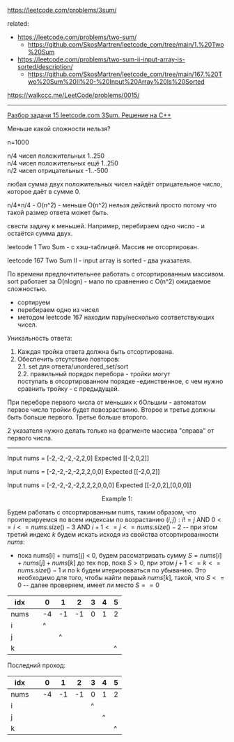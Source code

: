 https://leetcode.com/problems/3sum/

related: 
- https://leetcode.com/problems/two-sum/
  - https://github.com/SkosMartren/leetcode_com/tree/main/1.%20Two%20Sum
- https://leetcode.com/problems/two-sum-ii-input-array-is-sorted/description/
  - https://github.com/SkosMartren/leetcode_com/tree/main/167.%20Two%20Sum%20II%20-%20Input%20Array%20Is%20Sorted

https://walkccc.me/LeetCode/problems/0015/

_______

[Разбор задачи 15 leetcode.com 3Sum. Решение на C++](https://www.youtube.com/watch?v=F3hwiKebyCw)

Меньше какой сложности нельзя? 

n=1000

n/4 чисел положительных 1..250  
n/4 чисел положительных ещё 1..250   
n/2 чисел отрицательных -1..-500

любая сумма двух положительных чисел найдёт отрицательное число, которое даёт в сумме 0.

n/4*п/4 - O(n^2) - меньше O(n^2) нельзя действий просто потому что такой размер ответа может быть.

свести задачу к меньшей. Например, перебираем одно число - и остаётся сумма двух.

leetcode 1 Two Sum - с хэш-таблицей. Массив не отсортирован.

leetcode 167 Two Sum II - input аггау is sorted - два указателя.

По времени предпочтительнее работать с отсортированным массивом.  
sort работает за O(nlogn) - мало по сравнению с O(n^2) ожидаемое сложностью.

- сортируем
- перебираем одно из чисел
- методом leetcode 167 находим пару/несколько соответствующих чисел.

Уникальность ответа:
1. Каждая тройка ответа должна быть отсортирована.
2. Обеспечить отсутствие повторов:  
2.1. set для ответа/unordered_set/sort  
2.2. правильный порядок перебора - тройки могут  
поступать в отсортированном порядке -единственное, с чем нужно сравнить тройку - с предыдущей.

При переборе первого числа от меньших к бОльшим - автоматом первое число тройки будет повозрастанию.
Второе и третье должны быть больше первого. Третье больше второго.

2 указателя нужно делать только на фрагменте массива "справа" от первого числа.

_______

Input nums = [-2,-2,-2,-2,2,0] Expected [[-2,0,2]]

Input nums = [-2,-2,-2,-2,2,2,0,0] Expected [[-2,0,2]]

Input nums = [-2,-2,-2,-2,2,2,2,0,0,0] Expected [[-2,0,2],[0,0,0]]


<p align="center">Example 1:</p>

Будем работать с отсортированным nums, таким образом, что проитерируемся по всем индексам по возрастанию $(i, j) : i != j$ AND $0 <= i <= nums.size() - 3$ AND $i + 1 <= j <= nums.size() - 2$ -- при этом третий индекс $k$ будем искать исходя из свойства отсортированности $nums$: 
- пока nums[i] + nums[j] < 0, будем рассматривать сумму $S = nums[i] + nums[j] + nums[k]$ до тех пор, пока $S > 0$, при этом $j + 1 <= k <= nums.size() - 1$ и по k будем итерировваться по убыванию. Это необходимо для того, чтобы найти первый $nums[k]$, такой, что $S <= 0$ -- далее проверяем, имеет ли место $S == 0$

| idx  	|   	| 0  	|  1 	|  2 	|  3	|  4	| 5 	|
|------	|---	|----	|----	|----	|---	|---	|---	|
| nums 	|   	| -4 	| -1 	| -1 	| 0 	| 1 	| 2 	|
| i    	|   	| ^  	|    	|    	|   	|   	|   	|
| j    	|   	|    	| ^  	|    	|   	|   	|   	|
| k    	|   	|    	|    	|    	|   	|   	| ^ 	|

Последний проход: 

| idx  	|   	| 0  	|  1 	|  2 	|  3	|  4	| 5 	|
|------	|---	|----	|----	|----	|---	|---	|---	|
| nums 	|   	| -4 	| -1 	| -1 	| 0 	| 1 	| 2 	|
| i    	|   	|    	|    	|    	| ^ 	|   	|   	|
| j    	|   	|    	|    	|    	|   	| ^ 	|   	|
| k    	|   	|    	|    	|    	|   	|   	| ^ 	|
